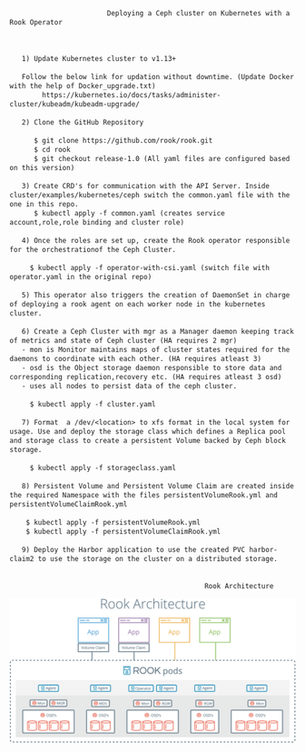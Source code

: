                             Deploying a Ceph cluster on Kubernetes with a Rook Operator
                            
       
       
       1) Update Kubernetes cluster to v1.13+
       
       Follow the below link for updation without downtime. (Update Docker with the help of Docker_upgrade.txt)
            https://kubernetes.io/docs/tasks/administer-cluster/kubeadm/kubeadm-upgrade/
       
       2) Clone the GitHub Repository
       
          $ git clone https://github.com/rook/rook.git
          $ cd rook
          $ git checkout release-1.0 (All yaml files are configured based on this version)
          
       3) Create CRD's for communication with the API Server. Inside cluster/examples/kubernetes/ceph switch the common.yaml file with the one in this repo.
          $ kubectl apply -f common.yaml (creates service account,role,role binding and cluster role)
          
       4) Once the roles are set up, create the Rook operator responsible for the orchestrationof the Ceph Cluster.
       
         $ kubectl apply -f operator-with-csi.yaml (switch file with operator.yaml in the original repo)
       
       5) This operator also triggers the creation of DaemonSet in charge of deploying a rook agent on each worker node in the kubernetes cluster.
       
       6) Create a Ceph Cluster with mgr as a Manager daemon keeping track of metrics and state of Ceph cluster (HA requires 2 mgr)
       - mon is Monitor maintains maps of cluster states required for the daemons to coordinate with each other. (HA requires atleast 3)
       - osd is the Object storage daemon responsible to store data and corresponding replication,recovery etc. (HA requires atleast 3 osd)
       - uses all nodes to persist data of the ceph cluster.
       
         $ kubectl apply -f cluster.yaml
         
       7) Format  a /dev/<location> to xfs format in the local system for usage. Use and deploy the storage class which defines a Replica pool and storage class to create a persistent Volume backed by Ceph block storage.
        
         $ kubectl apply -f storageclass.yaml
         
       8) Persistent Volume and Persistent Volume Claim are created inside the required Namespace with the files persistentVolumeRook.yml and persistentVolumeClaimRook.yml
       
        $ kubectl apply -f persistentVolumeRook.yml 
        $ kubectl apply -f persistentVolumeClaimRook.yml
        
       9) Deploy the Harbor application to use the created PVC harbor-claim2 to use the storage on the cluster on a distributed storage.
       
       
                                                    Rook Architecture 
                                                    
                                                    
![Rook Architecture](rook_architecture.png)

